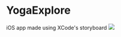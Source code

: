 # YogaExplore
iOS app made using XCode's storyboard
![](https://github.com/prasad-kumkar/YogaExplore/blob/master/ezgif-7-f551ee15fb8a.gif)
